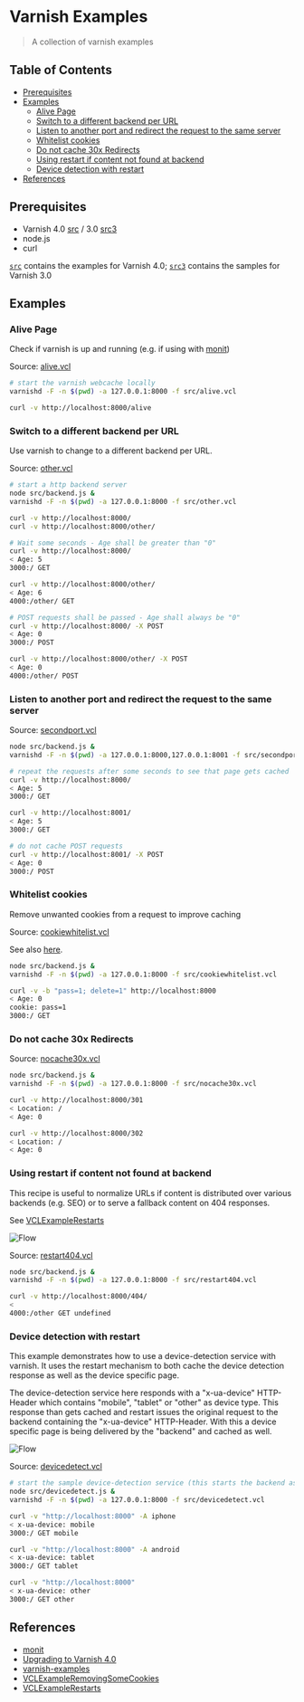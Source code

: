 # Varnish Examples

> A collection of varnish examples

## Table of Contents

<!-- !toc (minlevel=2 omit="Table of Contents") -->

* [Prerequisites](#prerequisites)
* [Examples](#examples)
  * [Alive Page](#alive-page)
  * [Switch to a different backend per URL](#switch-to-a-different-backend-per-url)
  * [Listen to another port and redirect the request to the same server](#listen-to-another-port-and-redirect-the-request-to-the-same-server)
  * [Whitelist cookies](#whitelist-cookies)
  * [Do not cache 30x Redirects](#do-not-cache-30x-redirects)
  * [Using restart if content not found at backend](#using-restart-if-content-not-found-at-backend)
  * [Device detection with restart](#device-detection-with-restart)
* [References](#references)

<!-- toc! -->

## Prerequisites

- Varnish 4.0 [src](src/) / 3.0 [src3](src3/)
- node.js
- curl

[`src`](src/) contains the examples for Varnish 4.0; [`src3`](src3/) contains the samples for Varnish 3.0

## Examples

### Alive Page

Check if varnish is up and running (e.g. if using with [monit][])

Source: [alive.vcl](src/alive.vcl)

````sh
# start the varnish webcache locally
varnishd -F -n $(pwd) -a 127.0.0.1:8000 -f src/alive.vcl

curl -v http://localhost:8000/alive
````

### Switch to a different backend per URL

Use varnish to change to a different backend per URL.

Source: [other.vcl](src/other.vcl)

````sh
# start a http backend server
node src/backend.js &
varnishd -F -n $(pwd) -a 127.0.0.1:8000 -f src/other.vcl

curl -v http://localhost:8000/
curl -v http://localhost:8000/other/

# Wait some seconds - Age shall be greater than "0"
curl -v http://localhost:8000/
< Age: 5
3000:/ GET

curl -v http://localhost:8000/other/
< Age: 6
4000:/other/ GET

# POST requests shall be passed - Age shall always be "0"
curl -v http://localhost:8000/ -X POST
< Age: 0
3000:/ POST

curl -v http://localhost:8000/other/ -X POST
< Age: 0
4000:/other/ POST
````

### Listen to another port and redirect the request to the same server

Source: [secondport.vcl](src/secondport.vcl)

````sh
node src/backend.js &
varnishd -F -n $(pwd) -a 127.0.0.1:8000,127.0.0.1:8001 -f src/secondport.vcl

# repeat the requests after some seconds to see that page gets cached
curl -v http://localhost:8000/
< Age: 5
3000:/ GET

curl -v http://localhost:8001/
< Age: 5
3000:/ GET

# do not cache POST requests
curl -v http://localhost:8001/ -X POST
< Age: 0
3000:/ POST
````

### Whitelist cookies

Remove unwanted cookies from a request to improve caching

Source: [cookiewhitelist.vcl](src/cookiewhitelist.vcl)

See also [here][VCLExampleRemovingSomeCookies].

````sh
node src/backend.js &
varnishd -F -n $(pwd) -a 127.0.0.1:8000 -f src/cookiewhitelist.vcl

curl -v -b "pass=1; delete=1" http://localhost:8000
< Age: 0
cookie: pass=1
3000:/ GET
````

### Do not cache 30x Redirects

Source: [nocache30x.vcl](src/nocache30x.vcl)

````sh
node src/backend.js &
varnishd -F -n $(pwd) -a 127.0.0.1:8000 -f src/nocache30x.vcl

curl -v http://localhost:8000/301
< Location: /
< Age: 0

curl -v http://localhost:8000/302
< Location: /
< Age: 0
````

### Using restart if content not found at backend

This recipe is useful to normalize URLs if content is distributed over various backends (e.g. SEO) or to serve a fallback content on 404 responses.

See [VCLExampleRestarts][]

![Flow](assets/restart404.png)

Source: [restart404.vcl](src/restart404.vcl)

````sh
node src/backend.js &
varnishd -F -n $(pwd) -a 127.0.0.1:8000 -f src/restart404.vcl

curl -v http://localhost:8000/404/
<
4000:/other GET undefined
````

### Device detection with restart

This example demonstrates how to use a device-detection service with varnish. It uses the restart mechanism to both cache the device detection response as well as the device specific page.

The device-detection service here responds with a "x-ua-device" HTTP-Header which contains "mobile", "tablet" or "other" as device type.
This response than gets cached and restart issues the original request to the backend containing the "x-ua-device" HTTP-Header.
With this a device specific page is being delivered by the "backend" and cached as well.

![Flow](assets/devicedetect.png)

Source: [devicedetect.vcl](src/devicedetect.vcl)

````sh
# start the sample device-detection service (this starts the backend as well)
node src/devicedetect.js &
varnishd -F -n $(pwd) -a 127.0.0.1:8000 -f src/devicedetect.vcl

curl -v "http://localhost:8000" -A iphone
< x-ua-device: mobile
3000:/ GET mobile

curl -v "http://localhost:8000" -A android
< x-ua-device: tablet
3000:/ GET tablet

curl -v "http://localhost:8000"
< x-ua-device: other
3000:/ GET other
````

## References

<!-- !ref -->

* [monit][monit]
* [Upgrading to Varnish 4.0][Upgrading to Varnish 4.0]
* [varnish-examples][varnish-examples]
* [VCLExampleRemovingSomeCookies][VCLExampleRemovingSomeCookies]
* [VCLExampleRestarts][VCLExampleRestarts]

<!-- ref! -->

[varnish-examples]: https://www.varnish-cache.org/trac/wiki/VCLExamples
[VCLExampleRemovingSomeCookies]: https://www.varnish-cache.org/trac/wiki/VCLExampleRemovingSomeCookies
[VCLExampleRestarts]: https://www.varnish-cache.org/trac/wiki/VCLExampleRestarts
[monit]: https://mmonit.com/monit/
[Upgrading to Varnish 4.0]: https://www.varnish-cache.org/docs/trunk/whats-new/upgrade-4.0.html
